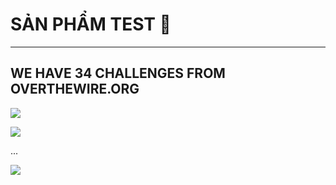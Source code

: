 # SẢN PHẨM TEST 🥑

-----------------------------------------------------------------------------------------------------------------------------------------------------------------------------------------------------------------------

## WE HAVE 34 CHALLENGES FROM OVERTHEWIRE.ORG
![](Bandit_1)

![](Bandit_2)

...

![](Bandit_34)

